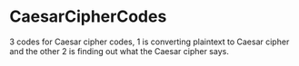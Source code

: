 # CaesarCipherCodes
3 codes for Caesar cipher codes, 1 is converting plaintext to Caesar cipher and the other 2 is finding out what the Caesar cipher says.
